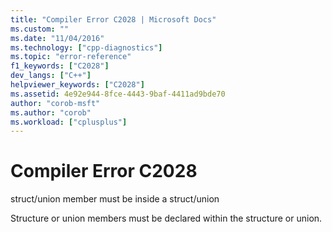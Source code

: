 ```yaml
---
title: "Compiler Error C2028 | Microsoft Docs"
ms.custom: ""
ms.date: "11/04/2016"
ms.technology: ["cpp-diagnostics"]
ms.topic: "error-reference"
f1_keywords: ["C2028"]
dev_langs: ["C++"]
helpviewer_keywords: ["C2028"]
ms.assetid: 4e92e944-8fce-4443-9baf-4411ad9bde70
author: "corob-msft"
ms.author: "corob"
ms.workload: ["cplusplus"]
---
```

# Compiler Error C2028
struct/union member must be inside a struct/union  
  
 Structure or union members must be declared within the structure or union.